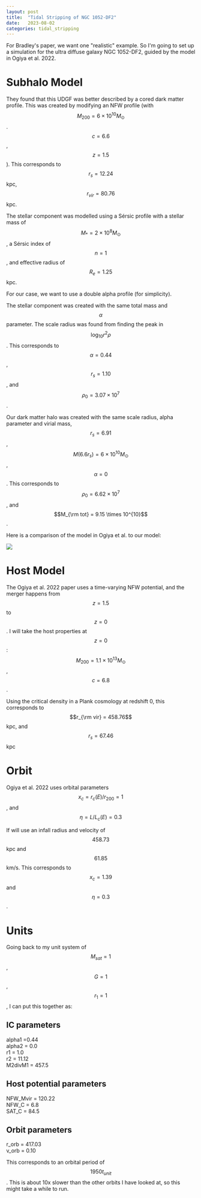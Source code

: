 ```yaml
---
layout: post
title:  "Tidal Stripping of NGC 1052-DF2"
date:   2023-08-02
categories: tidal_stripping
---
```


For Bradley's paper, we want one "realistic" example. So I'm going to set up a simulation for the ultra diffuse galaxy NGC 1052-DF2, guided by the model in Ogiya et al. 2022.


# Subhalo Model

They found that this UDGF was better described by a cored dark matter profile. This was created by modifying an NFW profile (with $$M_{200} = 6 \times 10^{10} M_{\odot}$$. $$c = 6.6$$, $$z=1.5$$). This corresponds to $$r_s=12.24$$ kpc, $$r_{vir} = 80.76$$ kpc.


The stellar component was modelled using a Sérsic profile with a stellar mass of $$M_* = 2 \times 10^8 M_{\odot}$$, a Sérsic index of $$n=1$$, and effective radius of $$R_e = 1.25$$ kpc.

For our case, we want to use a double alpha profile (for simplicity).


The stellar component was created with the same total mass and $$\alpha$$ parameter. The scale radius was found from finding the peak in $$\log_{10} r^2 \rho$$. This corresponds to $$\alpha = 0.44$$, $$r_s = 1.10$$, and $$\rho_0 = 3.07\times 10^7$$.

Our dark matter halo was created with the same scale radius, alpha parameter and virial mass, $$r_s = 6.91$$, $$M (6.6 r_s) = 6 \times 10^{10} M_{\odot}$$, $$\alpha=0$$. This corresponds to $$\rho_0 = 6.62 \times 10^7$$, and $$M_{\rm tot} =  9.15 \times 10^{10}$$.

Here is a comparison of the model in Ogiya et al. to our model:

<img src="{{ site.baseurl }}/assets/plots/20230802_NGC_ICs.png">

# Host Model

The Ogiya et al. 2022 paper uses a time-varying NFW potential, and the merger happens from $$z=1.5$$ to $$z=0$$. I will take the host properties at $$z=0$$: $$M_{200}=1.1 \times 10^{13} M_{\odot}$$, $$c=6.8$$.

Using the critical density in a Plank cosmology at redshift 0, this corresponds to $$r_{\rm vir} = 458.76$$ kpc, and $$r_s = 67.46$$ kpc


# Orbit

Ogiya et al. 2022 uses orbital parameters $$x_c = r_c(E)/r_{200} = 1$$, and $$\eta = L/L_c(E) = 0.3$$

If will use an infall radius and velocity of $$458.73$$ kpc and $$61.85$$ km/s. This corresponds to $$x_c = 1.39$$ and $$\eta=0.3$$.


# Units

Going back to my unit system of $$M_{ sat}=1$$, $$G=1$$, $$r_{1}=1$$, I can put this together as:

## IC parameters

alpha1 =0.44  
alpha2 = 0.0  
r1 = 1.0  
r2 = 11.12  
M2divM1 = 457.5  

## Host potential parameters

NFW_Mvir = 120.22  
NFW_C = 6.8  
SAT_C = 84.5


## Orbit parameters

r_orb = 417.03  
v_orb = 0.10

This corresponds to an orbital period of $$1950 t_{ unit }$$. This is about 10x slower than the other orbits I have looked at, so this might take a while to run.
